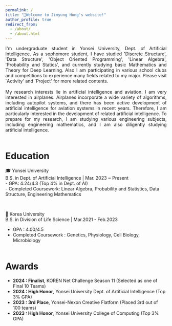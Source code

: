 ```yaml
---
permalink: /
title: "👋Welcome to Jimyung Hong's website!"
author_profile: true
redirect_from: 
  - /about/
  - /about.html
---
```

<div align="justify">
I'm undergraduate student in Yonsei University, Dept. of Artificial Intelligence. As a sophomore student, I have studied 'Discrete Structure', 'Data Structure', 'Object Oriented Programming', 'Linear Algebra', 'Probability and Statics', and currently studying basic Mathematics and Theory for Deep Learning. Also I am participating in various school clubs and competitions to experience many fields related to my major. Please visit `Activity' and `Project' for more related contents.<br/><br/>
My research interests lie in artificial intelligence and aviation. I am very interested in airplanes. Airplanes incorporate a wide variety of algorithms, including autopilot systems, and there has been active development of artificial intelligence for aviation systems in recent years. Therefore, I am particularly interested in the development of related artificial intelligence. To prepare for my research, I am studying various engineering subjects, including engineering mathematics, and I am also diligently studying artificial intelligence.
</div>
<br/>

Education
======

🎓 Yonsei University<br>B.S. in Dept. of Artificial Intelligence | Mar. 2023 ~ Present<br>- GPA: 4.24/4.3 (Top 4% in Dept. of AI)<br>- Completed Coursework: Linear Algebra, Probability and Statistics, Data Structure, Engineering Mathematics

<br/>

🏫 Korea University  
B.S. in Division of Life Science | Mar.2021 - Feb.2023
- GPA : 4.00/4.5
- Completed Coursework : Genetics, Physiology, Cell Biology, Microbiology<br/><br/>


Awards
======

- **2024 : Finalist**, KOREN Net Challenge Season 11 (Selected as one of Final 10 Teams)
- **2024 : High Honor**, Yonsei University Dept. of Artificial Intelligence (Top 3% GPA)
- **2023 : 3rd Place**, Yonsei-Nexon Creative Flatform (Placed 3rd out of 100 teams)
- **2023 : High Honor**, Yonsei University College of Computing (Top 3% GPA)
